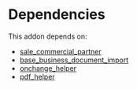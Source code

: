 # Dependencies

This addon depends on:

- [sale_commercial_partner](../../../../../oca-workflow-process/odoo-bringout-oca-sale-workflow-sale_commercial_partner)
- [base_business_document_import](../../../../odoo-bringout-oca-edi-base_business_document_import)
- [onchange_helper](../../../../../oca-technical/odoo-bringout-oca-server-tools-onchange_helper)
- [pdf_helper](../../odoo-bringout-oca-edi-framework-pdf_helper)
